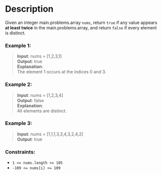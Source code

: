 # Description
Given an integer main.problems.array `nums`, return `true` if any value appears **at least twice** in the main.problems.array, and return `false` if every element is distinct.
### **Example 1:**

>**Input**: nums = [1,2,3,1]  
**Output**: true  
**Explanation**:  
The element 1 occurs at the indices 0 and 3.  

### Example 2:

>**Input**: nums = [1,2,3,4]  
**Output**: false  
**Explanation**:  
All elements are distinct. 
### Example 3:

>**Input**: nums = [1,1,1,3,3,4,3,2,4,2]  
**Output**: true

### Constraints:

* `1 <= nums.length <= 105`
* `-109 <= nums[i] <= 109`